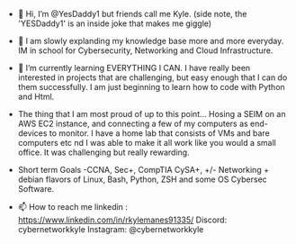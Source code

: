 - 👋 Hi, I’m @YesDaddy1 but friends call me Kyle. (side note, the 'YESDaddy1' is an inside joke that makes me giggle)
- 👀 I am slowly explanding my knowledge base more and more everyday. IM in school for Cybersecurity, Networking and Cloud Infrastructure. 
- 🌱 I’m currently learning EVERYTHING I CAN. I have really been interested in projects that are challenging,  but easy enough that I can do them successfully. I am
just beginning to learn how to code with Python and Html. 
- The thing that I am most proud of up to this point... Hosing a SEIM on an AWS EC2 instance, and connecting a few of my computers as end-devices to monitor. I have a
home lab that consists of VMs and bare computers etc nd I was able to make it all work like you would a small office. It was challenging but really rewarding.

- Short term Goals -CCNA, Sec+, CompTIA CySA+, +/- Networking + debian flavors of Linux, Bash, Python, ZSH and some OS Cybersec Software. 
- 📫 How to reach me linkedin : https://www.linkedin.com/in/rkylemanes91335/
Discord: cybernetworkkyle
Instagram: @cybernetworkkyle
